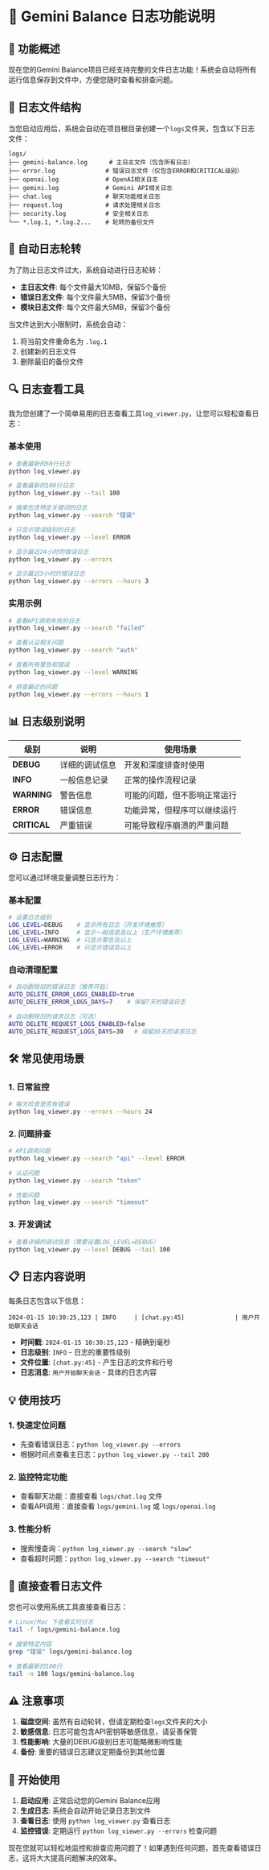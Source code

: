 # 📝 Gemini Balance 日志功能说明

## 🎯 功能概述

现在您的Gemini Balance项目已经支持完整的文件日志功能！系统会自动将所有运行信息保存到文件中，方便您随时查看和排查问题。

## 📁 日志文件结构

当您启动应用后，系统会自动在项目根目录创建一个`logs`文件夹，包含以下日志文件：

```
logs/
├── gemini-balance.log      # 主日志文件（包含所有日志）
├── error.log              # 错误日志文件（仅包含ERROR和CRITICAL级别）
├── openai.log             # OpenAI相关日志
├── gemini.log             # Gemini API相关日志
├── chat.log               # 聊天功能相关日志
├── request.log            # 请求处理相关日志
├── security.log           # 安全相关日志
└── *.log.1, *.log.2...    # 轮转的备份文件
```

## 🔄 自动日志轮转

为了防止日志文件过大，系统自动进行日志轮转：

- **主日志文件**: 每个文件最大10MB，保留5个备份
- **错误日志文件**: 每个文件最大5MB，保留3个备份  
- **模块日志文件**: 每个文件最大5MB，保留3个备份

当文件达到大小限制时，系统会自动：
1. 将当前文件重命名为 `.log.1`
2. 创建新的日志文件
3. 删除最旧的备份文件

## 🔍 日志查看工具

我为您创建了一个简单易用的日志查看工具`log_viewer.py`，让您可以轻松查看日志：

### 基本使用

```bash
# 查看最新的50行日志
python log_viewer.py

# 查看最新的100行日志
python log_viewer.py --tail 100

# 搜索包含特定关键词的日志
python log_viewer.py --search "错误"

# 只显示错误级别的日志
python log_viewer.py --level ERROR

# 显示最近24小时的错误日志
python log_viewer.py --errors

# 显示最近3小时的错误日志
python log_viewer.py --errors --hours 3
```

### 实用示例

```bash
# 查看API调用失败的日志
python log_viewer.py --search "failed"

# 查看认证相关问题
python log_viewer.py --search "auth"

# 查看所有警告和错误
python log_viewer.py --level WARNING

# 排查最近的问题
python log_viewer.py --errors --hours 1
```

## 📊 日志级别说明

| 级别 | 说明 | 使用场景 |
|------|------|----------|
| **DEBUG** | 详细的调试信息 | 开发和深度排查时使用 |
| **INFO** | 一般信息记录 | 正常的操作流程记录 |
| **WARNING** | 警告信息 | 可能的问题，但不影响正常运行 |
| **ERROR** | 错误信息 | 功能异常，但程序可以继续运行 |
| **CRITICAL** | 严重错误 | 可能导致程序崩溃的严重问题 |

## ⚙️ 日志配置

您可以通过环境变量调整日志行为：

### 基本配置

```bash
# 设置日志级别
LOG_LEVEL=DEBUG    # 显示所有日志（开发环境推荐）
LOG_LEVEL=INFO     # 显示一般信息及以上（生产环境推荐）
LOG_LEVEL=WARNING  # 只显示警告及以上
LOG_LEVEL=ERROR    # 只显示错误及以上
```

### 自动清理配置

```bash
# 自动删除旧的错误日志（推荐开启）
AUTO_DELETE_ERROR_LOGS_ENABLED=true
AUTO_DELETE_ERROR_LOGS_DAYS=7    # 保留7天的错误日志

# 自动删除旧的请求日志（可选）
AUTO_DELETE_REQUEST_LOGS_ENABLED=false
AUTO_DELETE_REQUEST_LOGS_DAYS=30   # 保留30天的请求日志
```

## 🛠️ 常见使用场景

### 1. 日常监控
```bash
# 每天检查是否有错误
python log_viewer.py --errors --hours 24
```

### 2. 问题排查
```bash
# API调用问题
python log_viewer.py --search "api" --level ERROR

# 认证问题
python log_viewer.py --search "token"

# 性能问题
python log_viewer.py --search "timeout"
```

### 3. 开发调试
```bash
# 查看详细的调试信息（需要设置LOG_LEVEL=DEBUG）
python log_viewer.py --level DEBUG --tail 100
```

## 📋 日志内容说明

每条日志包含以下信息：
```
2024-01-15 10:30:25,123 | INFO     | [chat.py:45]              | 用户开始聊天会话
```

- **时间戳**: `2024-01-15 10:30:25,123` - 精确到毫秒
- **日志级别**: `INFO` - 日志的重要性级别
- **文件位置**: `[chat.py:45]` - 产生日志的文件和行号
- **日志消息**: `用户开始聊天会话` - 具体的日志内容

## 💡 使用技巧

### 1. 快速定位问题
- 先查看错误日志：`python log_viewer.py --errors`
- 根据时间点查看主日志：`python log_viewer.py --tail 200`

### 2. 监控特定功能
- 查看聊天功能：直接查看 `logs/chat.log` 文件
- 查看API调用：直接查看 `logs/gemini.log` 或 `logs/openai.log`

### 3. 性能分析
- 搜索慢查询：`python log_viewer.py --search "slow"`
- 查看超时问题：`python log_viewer.py --search "timeout"`

## 🔧 直接查看日志文件

您也可以使用系统工具直接查看日志：

```bash
# Linux/Mac 下查看实时日志
tail -f logs/gemini-balance.log

# 搜索特定内容
grep "错误" logs/gemini-balance.log

# 查看最新的100行
tail -n 100 logs/gemini-balance.log
```

## ⚠️ 注意事项

1. **磁盘空间**: 虽然有自动轮转，但请定期检查`logs`文件夹的大小
2. **敏感信息**: 日志可能包含API密钥等敏感信息，请妥善保管
3. **性能影响**: 大量的DEBUG级别日志可能略微影响性能
4. **备份**: 重要的错误日志建议定期备份到其他位置

## 🎉 开始使用

1. **启动应用**: 正常启动您的Gemini Balance应用
2. **生成日志**: 系统会自动开始记录日志到文件
3. **查看日志**: 使用 `python log_viewer.py` 查看日志
4. **监控错误**: 定期运行 `python log_viewer.py --errors` 检查问题

现在您就可以轻松地监控和排查应用问题了！如果遇到任何问题，首先查看错误日志，这将大大提高问题解决的效率。 